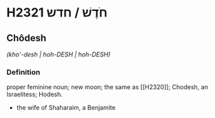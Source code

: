 # H2321 חֹדֶשׁ / חדש

## Chôdesh

_(kho'-desh | hoh-DESH | hoh-DESH)_

### Definition

proper feminine noun; new moon; the same as [[H2320]]; Chodesh, an Israelitess; Hodesh.

- the wife of Shaharaim, a Benjamite

